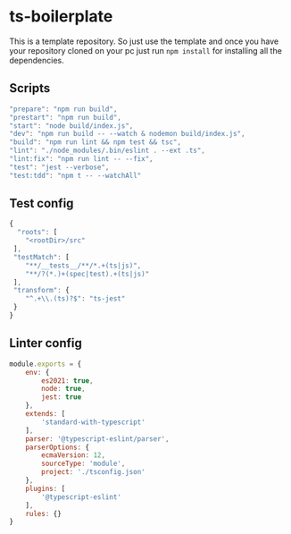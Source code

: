 # ts-boilerplate

This is a template repository. So just use the template and once you have your repository cloned on your pc just run `npm install` for installing all the dependencies.

## Scripts

```javascript
"prepare": "npm run build",
"prestart": "npm run build",
"start": "node build/index.js",
"dev": "npm run build -- --watch & nodemon build/index.js",
"build": "npm run lint && npm test && tsc",
"lint": "./node_modules/.bin/eslint . --ext .ts",
"lint:fix": "npm run lint -- --fix",
"test": "jest --verbose",
"test:tdd": "npm t -- --watchAll"
```

## Test config

```javascript
{
  "roots": [
    "<rootDir>/src"
 ],
 "testMatch": [
    "**/__tests__/**/*.+(ts|js)",
    "**/?(*.)+(spec|test).+(ts|js)"
 ],
 "transform": {
    "^.+\\.(ts)?$": "ts-jest"
 }
}
```

## Linter config

```javascript
module.exports = {
    env: {
        es2021: true,
        node: true,
        jest: true
    },
    extends: [
        'standard-with-typescript'
    ],
    parser: '@typescript-eslint/parser',
    parserOptions: {
        ecmaVersion: 12,
        sourceType: 'module',
        project: './tsconfig.json'
    },
    plugins: [
        '@typescript-eslint'
    ],
    rules: {}
}
```
